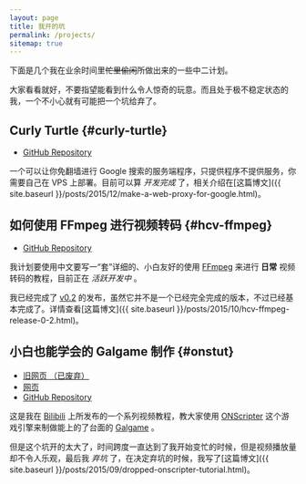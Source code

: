 ```yaml
---
layout: page
title: 我开的坑
permalink: /projects/
sitemap: true
---
```


下面是几个我在业余时间里~~忙里偷闲~~所做出来的一些中二计划。

大家看看就好，不要指望能看到什么令人惊奇的玩意。而且处于极不稳定状态的我，一个不小心就有可能把一个坑给弃了。

## Curly Turtle {#curly-turtle}

-	[GitHub Repository](https://github.com/FiveYellowMice/curly-turtle)

一个可以让你免翻墙进行 Google 搜索的服务端程序，只提供程序不提供服务，你需要自己在 VPS 上部署。目前可以算 *开发完成* 了，相关介绍在[这篇博文]({{ site.baseurl }}/posts/2015/12/make-a-web-proxy-for-google.html)。

## 如何使用 FFmpeg 进行视频转码 {#hcv-ffmpeg}

-	[GitHub Repository](https://github.com/FiveYellowMice/how-to-convert-videos-with-ffmpeg-zh)

我计划要使用中文要写一“套”详细的、小白友好的使用 [FFmpeg](https://github.com/FiveYellowMice/how-to-convert-videos-with-ffmpeg-zh/blob/master/01-write-in-front.md#what-is-ffmpeg-why-use-it) 来进行 **日常** 视频转码的教程，目前正在 *活跃开发中* 。

我已经完成了 [v0.2](https://github.com/FiveYellowMice/how-to-convert-videos-with-ffmpeg-zh/releases/tag/v0.2) 的发布，虽然它并不是一个已经完全完成的版本，不过已经基本完成了。详情查看[这篇博文]({{ site.baseurl }}/posts/2015/10/hcv-ffmpeg-release-0-2.html)。

## 小白也能学会的 Galgame 制作 {#onstut}

-	[旧网页 （已废弃）](http://onstut.pe.hu)
-	[网页](https://fiveyellowmice.github.io/onscripter-tutorial)
-	[GitHub Repository](https://github.com/FiveYellowMice/onscripter-tutorial)

这是我在 [Bilibili](http://www.bilibili.com) 上所发布的一个系列视频教程，教大家使用 [ONScripter](http://www.bilibili.com/video/av2318004/) 这个游戏引擎来制做能上的了台面的 [Galgame](https://zh.wikipedia.org/wiki/%E7%BE%8E%E5%B0%91%E5%A5%B3%E9%81%8A%E6%88%B2) 。

但是这个坑开的太大了，时间跨度一直达到了我开始变忙的时候，但是视频播放量却不令人乐观，最后我 *弃坑* 了，在决定弃坑的时候，我写了[这篇博文]({{ site.baseurl }}/posts/2015/09/dropped-onscripter-tutorial.html)。
